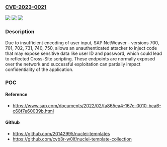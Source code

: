 ### [CVE-2023-0021](https://cve.mitre.org/cgi-bin/cvename.cgi?name=CVE-2023-0021)
![](https://img.shields.io/static/v1?label=Product&message=SAP%20NetWeaver&color=blue)
![](https://img.shields.io/static/v1?label=Version&message=%3D%20700%20&color=brighgreen)
![](https://img.shields.io/static/v1?label=Vulnerability&message=CWE-79%3A%20Improper%20Neutralization%20of%20Input%20During%20Web%20Page%20Generation%20('Cross-site%20Scripting')&color=brighgreen)

### Description

Due to insufficient encoding of user input, SAP NetWeaver - versions 700, 701, 702, 731, 740, 750, allows an unauthenticated attacker to inject code that may expose sensitive data like user ID and password, which could lead to reflected Cross-Site scripting. These endpoints are normally exposed over the network and successful exploitation can partially impact confidentiality of the application.

### POC

#### Reference
- https://www.sap.com/documents/2022/02/fa865ea4-167e-0010-bca6-c68f7e60039b.html

#### Github
- https://github.com/20142995/nuclei-templates
- https://github.com/cyb3r-w0lf/nuclei-template-collection

